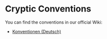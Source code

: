 # Cryptic Conventions
You can find the conventions in our official Wiki:
- [Konventionen (Deutsch)](https://wiki.cryptic-game.net/books/einf%C3%BChrungen/page/konventionen)
